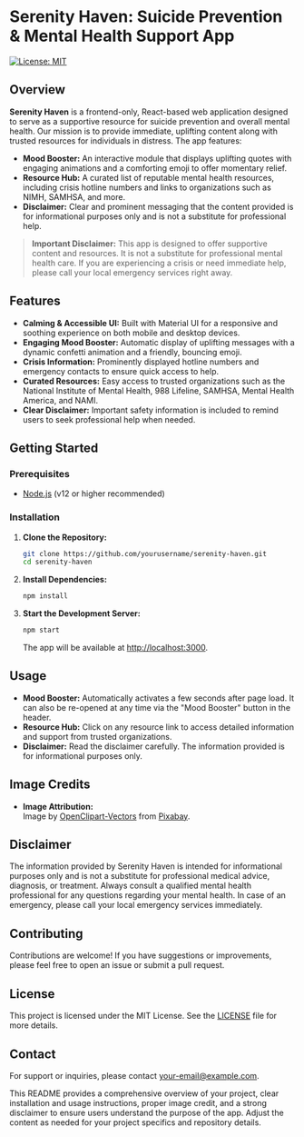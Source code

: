 # Serenity Haven: Suicide Prevention & Mental Health Support App

[![License: MIT](https://img.shields.io/badge/License-MIT-yellow.svg)](https://opensource.org/licenses/MIT)

## Overview

**Serenity Haven** is a frontend-only, React-based web application designed to serve as a supportive resource for suicide prevention and overall mental health. Our mission is to provide immediate, uplifting content along with trusted resources for individuals in distress. The app features:

- **Mood Booster:** An interactive module that displays uplifting quotes with engaging animations and a comforting emoji to offer momentary relief.
- **Resource Hub:** A curated list of reputable mental health resources, including crisis hotline numbers and links to organizations such as NIMH, SAMHSA, and more.
- **Disclaimer:** Clear and prominent messaging that the content provided is for informational purposes only and is not a substitute for professional help.

> **Important Disclaimer:** This app is designed to offer supportive content and resources. It is not a substitute for professional mental health care. If you are experiencing a crisis or need immediate help, please call your local emergency services right away.

## Features

- **Calming & Accessible UI:** Built with Material UI for a responsive and soothing experience on both mobile and desktop devices.
- **Engaging Mood Booster:** Automatic display of uplifting messages with a dynamic confetti animation and a friendly, bouncing emoji.
- **Crisis Information:** Prominently displayed hotline numbers and emergency contacts to ensure quick access to help.
- **Curated Resources:** Easy access to trusted organizations such as the National Institute of Mental Health, 988 Lifeline, SAMHSA, Mental Health America, and NAMI.
- **Clear Disclaimer:** Important safety information is included to remind users to seek professional help when needed.

## Getting Started

### Prerequisites

- [Node.js](https://nodejs.org/) (v12 or higher recommended)

### Installation

1. **Clone the Repository:**
   ```bash
   git clone https://github.com/yourusername/serenity-haven.git
   cd serenity-haven
   ```

2. **Install Dependencies:**
   ```bash
   npm install
   ```

3. **Start the Development Server:**
   ```bash
   npm start
   ```
   The app will be available at [http://localhost:3000](http://localhost:3000).

## Usage

- **Mood Booster:** Automatically activates a few seconds after page load. It can also be re-opened at any time via the "Mood Booster" button in the header.
- **Resource Hub:** Click on any resource link to access detailed information and support from trusted organizations.
- **Disclaimer:** Read the disclaimer carefully. The information provided is for informational purposes only.

## Image Credits

- **Image Attribution:**  
  Image by [OpenClipart-Vectors](https://pixabay.com/users/openclipart-vectors-30363/?utm_source=link-attribution&utm_medium=referral&utm_campaign=image&utm_content=152811) from [Pixabay](https://pixabay.com//?utm_source=link-attribution&utm_medium=referral&utm_campaign=image&utm_content=152811).

## Disclaimer

The information provided by Serenity Haven is intended for informational purposes only and is not a substitute for professional medical advice, diagnosis, or treatment. Always consult a qualified mental health professional for any questions regarding your mental health. In case of an emergency, please call your local emergency services immediately.

## Contributing

Contributions are welcome! If you have suggestions or improvements, please feel free to open an issue or submit a pull request.

## License

This project is licensed under the MIT License. See the [LICENSE](LICENSE) file for more details.

## Contact

For support or inquiries, please contact [your-email@example.com](mailto:sambhavgautam6@gmail.com).

This README provides a comprehensive overview of your project, clear installation and usage instructions, proper image credit, and a strong disclaimer to ensure users understand the purpose of the app. Adjust the content as needed for your project specifics and repository details.

